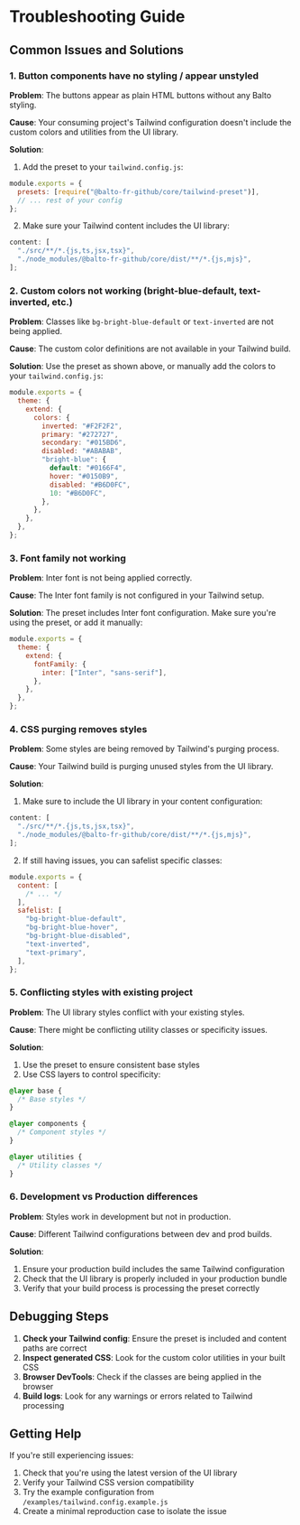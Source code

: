 # Troubleshooting Guide

## Common Issues and Solutions

### 1. Button components have no styling / appear unstyled

**Problem**: The buttons appear as plain HTML buttons without any Balto styling.

**Cause**: Your consuming project's Tailwind configuration doesn't include the custom colors and utilities from the UI library.

**Solution**:

1. Add the preset to your `tailwind.config.js`:

```javascript
module.exports = {
  presets: [require("@balto-fr-github/core/tailwind-preset")],
  // ... rest of your config
};
```

2. Make sure your Tailwind content includes the UI library:

```javascript
content: [
  "./src/**/*.{js,ts,jsx,tsx}",
  "./node_modules/@balto-fr-github/core/dist/**/*.{js,mjs}",
];
```

### 2. Custom colors not working (bright-blue-default, text-inverted, etc.)

**Problem**: Classes like `bg-bright-blue-default` or `text-inverted` are not being applied.

**Cause**: The custom color definitions are not available in your Tailwind build.

**Solution**: Use the preset as shown above, or manually add the colors to your `tailwind.config.js`:

```javascript
module.exports = {
  theme: {
    extend: {
      colors: {
        inverted: "#F2F2F2",
        primary: "#272727",
        secondary: "#015BD6",
        disabled: "#ABABAB",
        "bright-blue": {
          default: "#0166F4",
          hover: "#0150B9",
          disabled: "#B6D0FC",
          10: "#B6D0FC",
        },
      },
    },
  },
};
```

### 3. Font family not working

**Problem**: Inter font is not being applied correctly.

**Cause**: The Inter font family is not configured in your Tailwind setup.

**Solution**: The preset includes Inter font configuration. Make sure you're using the preset, or add it manually:

```javascript
module.exports = {
  theme: {
    extend: {
      fontFamily: {
        inter: ["Inter", "sans-serif"],
      },
    },
  },
};
```

### 4. CSS purging removes styles

**Problem**: Some styles are being removed by Tailwind's purging process.

**Cause**: Your Tailwind build is purging unused styles from the UI library.

**Solution**:

1. Make sure to include the UI library in your content configuration:

```javascript
content: [
  "./src/**/*.{js,ts,jsx,tsx}",
  "./node_modules/@balto-fr-github/core/dist/**/*.{js,mjs}",
];
```

2. If still having issues, you can safelist specific classes:

```javascript
module.exports = {
  content: [
    /* ... */
  ],
  safelist: [
    "bg-bright-blue-default",
    "bg-bright-blue-hover",
    "bg-bright-blue-disabled",
    "text-inverted",
    "text-primary",
  ],
};
```

### 5. Conflicting styles with existing project

**Problem**: The UI library styles conflict with your existing styles.

**Cause**: There might be conflicting utility classes or specificity issues.

**Solution**:

1. Use the preset to ensure consistent base styles
2. Use CSS layers to control specificity:

```css
@layer base {
  /* Base styles */
}

@layer components {
  /* Component styles */
}

@layer utilities {
  /* Utility classes */
}
```

### 6. Development vs Production differences

**Problem**: Styles work in development but not in production.

**Cause**: Different Tailwind configurations between dev and prod builds.

**Solution**:

1. Ensure your production build includes the same Tailwind configuration
2. Check that the UI library is properly included in your production bundle
3. Verify that your build process is processing the preset correctly

## Debugging Steps

1. **Check your Tailwind config**: Ensure the preset is included and content paths are correct
2. **Inspect generated CSS**: Look for the custom color utilities in your built CSS
3. **Browser DevTools**: Check if the classes are being applied in the browser
4. **Build logs**: Look for any warnings or errors related to Tailwind processing

## Getting Help

If you're still experiencing issues:

1. Check that you're using the latest version of the UI library
2. Verify your Tailwind CSS version compatibility
3. Try the example configuration from `/examples/tailwind.config.example.js`
4. Create a minimal reproduction case to isolate the issue
